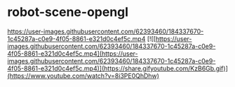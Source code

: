 # robot-scene-opengl



https://user-images.githubusercontent.com/62393460/184337670-1c45287a-c0e9-4f05-8861-e321d0c4ef5c.mp4
[![[https://user-images.githubusercontent.com/62393460/184337670-1c45287a-c0e9-4f05-8861-e321d0c4ef5c.mp4](https://user-images.githubusercontent.com/62393460/184337670-1c45287a-c0e9-4f05-8861-e321d0c4ef5c.mp4)](https://share.gifyoutube.com/KzB6Gb.gif)](https://www.youtube.com/watch?v=8i3PE0QhDhw)

